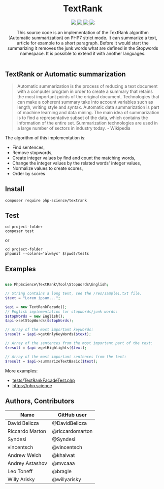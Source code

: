 <h1 align="center">
TextRank
</h1>

<p align="center">
    <a href="https://github.com/PHP-Science/TextRank/actions">
		<img src="https://github.com/php-science/textrank/workflows/tests/badge.svg"/>
	</a>
	<a href="https://packagist.org/packages/php-science/textrank">
	    <img src="https://poser.pugx.org/php-science/textrank/v/stable.svg" />
	</a>
	<a href="https://packagist.org/packages/php-science/textrank">
        <img src="https://poser.pugx.org/php-science/textrank/downloads"/>
    </a>
	<a href="https://github.com/PHP-Science/TextRank/blob/master/LICENSE">
        <img src="https://img.shields.io/badge/license-MIT-FFF300.svg"/>
    </a>
</p>

<p align="center">
This source code is an implementation of the TextRank algorithm (Automatic summarization) on PHP7 strict mode. It can summarize a text, article for example to a short paragraph. Before it would start the summarizing it removes the junk words what are defined in the Stopwords namespace. It is possible to extend it with another languages.
<br />
<br />
</p>

## TextRank or Automatic summarization
> Automatic summarization is the process of reducing a text document with a computer program in order to create a summary that retains the most important points of the original document. Technologies that can make a coherent summary take into account variables such as length, writing style and syntax. Automatic data summarization is part of machine learning and data mining. The main idea of summarization is to find a representative subset of the data, which contains the information of the entire set. Summarization technologies are used in a large number of sectors in industry today. - Wikipedia

The algorithm of this implementation is:
* Find sentences,
* Remove stopwords,
* Create integer values by find and count the matching words,
* Change the integer values by the related words' integer values,
* Normalize values to create scores,
* Order by scores

## Install
```
composer require php-science/textrank
```

## Test
```
cd project-folder
composer test
```
or
```
cd project-folder
phpunit --colors='always' $(pwd)/tests
```

## Examples
```php

use PhpScience\TextRank\Tool\StopWords\English;

// String contains a long text, see the /res/sample1.txt file.
$text = "Lorem ipsum...";

$api = new TextRankFacade();
// English implementation for stopwords/junk words:
$stopWords = new English();
$api->setStopWords($stopWords);

// Array of the most important keywords:
$result = $api->getOnlyKeyWords($text); 

// Array of the sentences from the most important part of the text:
$result = $api->getHighlights($text); 

// Array of the most important sentences from the text:
$result = $api->summarizeTextBasic($text);
```
More examples: 
* [tests/TextRankFacadeTest.php](https://github.com/DoveID/PHP-Science-TextRank/blob/master/tests/TextRankFacadeTest.php)
* https://php.science

## Authors, Contributors

Name | GitHub user
--- | ---
David Belicza | @DavidBelicza
Riccardo Marton | @riccardomarton
Syndesi | @Syndesi 
vincentsch | @vincentsch
Andrew Welch | @khalwat 
Andrey Astashov | @mvcaaa
Leo Toneff | @bragle
Willy Arisky | @willyarisky